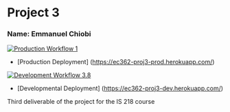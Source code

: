 # Project 3
### Name: Emmanuel Chiobi

[![Production Workflow 1](https://github.com/EmmanuelChiobi/IS218_logging/actions/workflows/prod.yml/badge.svg)](https://github.com/EmmanuelChiobi/IS218_logging/actions/workflows/prod.yml)

* [Production Deployment] (https://ec362-proj3-prod.herokuapp.com/)

[![Development Workflow 3.8](https://github.com/EmmanuelChiobi/IS218_logging/actions/workflows/dev.yml/badge.svg)](https://github.com/EmmanuelChiobi/IS218_logging/actions/workflows/dev.yml)

* [Developmental Deployment] (https://ec362-proj3-dev.herokuapp.com/)

Third deliverable of the project for the IS 218 course